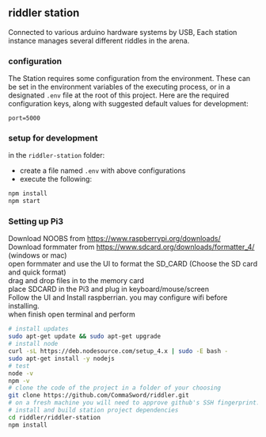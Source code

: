 ## riddler station
Connected to various arduino hardware systems by USB, Each station instance manages several different riddles in the arena.

### configuration
The Station requires some configuration from the environment. These can be set in the environment variables of the executing process, or in a designated ```.env``` file at the root of this project. Here are the required configuration keys, along with suggested default values for development:
```properties
port=5000
```
### setup for development
in the ```riddler-station``` folder:
 - create a file named ```.env``` with above configurations
 - execute the following:
```bash
npm install 
npm start 
```
### Setting up Pi3
Download NOOBS from https://www.raspberrypi.org/downloads/   
Download formmater from https://www.sdcard.org/downloads/formatter_4/ (windows or mac)   
open formmater and use the UI to format the SD_CARD (Choose the SD card and quick format)   
drag and drop files in to the memory card   
place SDCARD in the Pi3 and plug in keyboard/mouse/screen   
Follow the UI and Install raspberrian. you may configure wifi before installing.   
when finish open terminal and perform 
```bash
# install updates
sudo apt-get update && sudo apt-get upgrade
# install node
curl -sL https://deb.nodesource.com/setup_4.x | sudo -E bash -
sudo apt-get install -y nodejs
# test
node -v
npm -v
# clone the code of the project in a folder of your choosing
git clone https://github.com/CommaSword/riddler.git
# on a fresh machine you will need to approve github's SSH fingerprint. It's OK if it matches this site :  https://help.github.com/articles/what-are-github-s-ssh-key-fingerprints/
# install and build station project dependencies 
cd riddler/riddler-station
npm install
```
